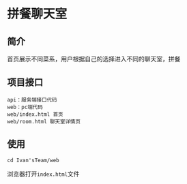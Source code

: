 # 拼餐聊天室
## 简介
首页展示不同菜系，用户根据自己的选择进入不同的聊天室，拼餐

## 项目接口
```
api：服务端接口代码
web：pc端代码
web/index.html 首页
web/room.html 聊天室详情页
```

## 使用
```
cd Ivan'sTeam/web

```
浏览器打开``index.html``文件
